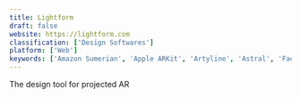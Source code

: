 ```yaml
---
title: Lightform
draft: false 
website: https://lightform.com
classification: ['Design Softwares']
platform: ['Web']
keywords: ['Amazon Sumerian', 'Apple ARKit', 'Artyline', 'Astral', 'Facebook AR Studio', 'Google ARCore', 'High Noon VR', 'Learn Calligraphy with Augmented Reality', 'Low Poly Art', 'Made With ARKit', 'Magic Sudoku - ARkit', 'Meta 2 Dev Kit', 'Metaverse', 'Oak', 'Phind', 'Pinterest Lens', 'Snap Art', 'Snap Camera', 'Trixel', 'Voxel Builder', 'What Theme', 'World Machine', 'Yttrium']
---
```

The design tool for projected AR